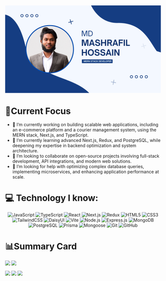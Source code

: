 <!-- ### Hi there 👋 -->
![The San Juan Mountains are beautiful!](https://raw.githubusercontent.com/mdmasharafilhossain/mdmasharafilhossain/main/Images/cover-final.png.png)

# 🎯Current Focus 
- 🔭 I’m currently working on building scalable web applications, including an e-commerce platform and a courier management system, using the MERN stack, Next.js, and TypeScript. 
- 🌱 I’m currently learning advanced Next.js, Redux, and PostgreSQL, while deepening my expertise in backend optimization and system architecture. 
- 👯 I’m looking to collaborate on open-source projects involving full-stack development, API integrations, and modern web solutions.
- 🤔 I’m looking for help with optimizing complex database queries, implementing microservices, and enhancing application performance at scale. 

# 💻 Technology I know:
<p align="center">
  <!-- Frontend -->
  <img src="https://img.shields.io/badge/javascript-%23323330.svg?style=flat&logo=javascript&logoColor=%23F7DF1E" alt="JavaScript"/>
  <img src="https://img.shields.io/badge/typescript-%23007ACC.svg?style=flat&logo=typescript&logoColor=white" alt="TypeScript"/>
  <img src="https://img.shields.io/badge/react-%2320232a.svg?style=flat&logo=react&logoColor=%2361DAFB" alt="React"/>
  <img src="https://img.shields.io/badge/next.js-black?style=flat&logo=next.js&logoColor=white" alt="Next.js"/>
  <img src="https://img.shields.io/badge/redux-%23593d88.svg?style=flat&logo=redux&logoColor=white" alt="Redux"/>
  <img src="https://img.shields.io/badge/html5-%23E34F26.svg?style=flat&logo=html5&logoColor=white" alt="HTML5"/>
  <img src="https://img.shields.io/badge/css3-%231572B6.svg?style=flat&logo=css3&logoColor=white" alt="CSS3"/>
  <img src="https://img.shields.io/badge/tailwindcss-%2338B2AC.svg?style=flat&logo=tailwind-css&logoColor=white" alt="TailwindCSS"/>
  <img src="https://img.shields.io/badge/daisyui-5A0EF8?style=flat&logo=daisyui&logoColor=white" alt="DaisyUI"/>
  <img src="https://img.shields.io/badge/vite-%23646CFF.svg?style=flat&logo=vite&logoColor=white" alt="Vite"/>

  <!-- Backend -->
  <img src="https://img.shields.io/badge/node.js-6DA55F?style=flat&logo=node.js&logoColor=white" alt="Node.js"/>
  <img src="https://img.shields.io/badge/express.js-%23404d59.svg?style=flat&logo=express&logoColor=%2361DAFB" alt="Express.js"/>

  <!-- Databases & ORM -->
  <img src="https://img.shields.io/badge/mongodb-%234ea94b.svg?style=flat&logo=mongodb&logoColor=white" alt="MongoDB"/>
  <img src="https://img.shields.io/badge/postgresql-%23316192.svg?style=flat&logo=postgresql&logoColor=white" alt="PostgreSQL"/>
  <img src="https://img.shields.io/badge/prisma-%232D3748.svg?style=flat&logo=prisma&logoColor=white" alt="Prisma"/>
  <img src="https://img.shields.io/badge/mongoose-%23880000.svg?style=flat&logo=mongoose&logoColor=white" alt="Mongoose"/>

  <!-- Tools -->
  <img src="https://img.shields.io/badge/git-%23F05033.svg?style=flat&logo=git&logoColor=white" alt="Git"/>
  <img src="https://img.shields.io/badge/github-%23121011.svg?style=flat&logo=github&logoColor=white" alt="GitHub"/>
</p>


# 📊Summary Card


![](http://github-profile-summary-cards.vercel.app/api/cards/repos-per-language?username=mdmasharafilhossain&theme=algolia)
![](http://github-profile-summary-cards.vercel.app/api/cards/most-commit-language?username=mdmasharafilhossain&theme=algolia)

![](http://github-profile-summary-cards.vercel.app/api/cards/stats?username=mdmasharafilhossain&theme=algolia)
![](http://github-profile-summary-cards.vercel.app/api/cards/productive-time?username=mdmasharafilhossain&theme=algolia&utcOffset=8)
![](http://github-profile-summary-cards.vercel.app/api/cards/profile-details?username=mdmasharafilhossain&theme=algolia)




<!--
**mdmasharafilhossain/mdmasharafilhossain** is a ✨ _special_ ✨ repository because its `README.md` (this file) appears on your GitHub profile.

Here are some ideas to get you started:

- 🔭 I’m currently working on ....
- 🌱 I’m currently learning ...
- 👯 I’m looking to collaborate on ...
- 🤔 I’m looking for help with ...
- 💬 Ask me about ...
- 📫 How to reach me: ...
- 😄 Pronouns: ...
- ⚡ Fun fact: ...
-->
